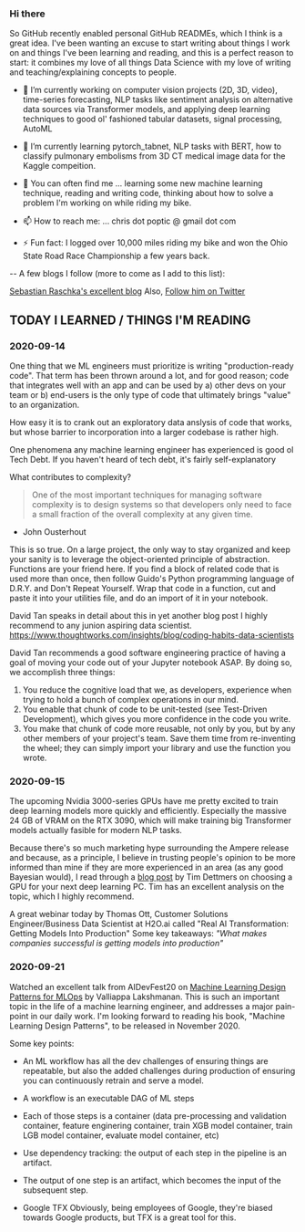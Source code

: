 <!--
**cpoptic/cpoptic** is a ✨ _special_ ✨ repository because its `README.md` (this file) appears on your GitHub profile.
-->

### Hi there

So GitHub recently enabled personal GitHub READMEs, which I think is a great idea.  I've been wanting an excuse to start writing about things I work on and things I've been learning and reading, and this is a perfect reason to start:  it combines my love of all things Data Science with my love of writing and teaching/explaining concepts to people.

- 🔭 I’m currently working on computer vision projects (2D, 3D, video), time-series forecasting, NLP tasks like sentiment analysis on alternative data sources via Transformer models, and applying deep learning techniques to good ol' fashioned tabular datasets, signal processing, AutoML
- 🌱 I’m currently learning pytorch_tabnet, NLP tasks with BERT, how to classify pulmonary embolisms from 3D CT medical image data for the Kaggle compeition.

- 💬 You can often find me ... learning some new machine learning technique, reading and writing code, thinking about how to solve a problem I'm working on while riding my bike.
- 📫 How to reach me: ... chris dot poptic @ gmail dot com
- ⚡ Fun fact: I logged over 10,000 miles riding my bike and won the Ohio State Road Race Championship a few years back.

-- A few blogs I follow (more to come as I add to this list):

[Sebastian Raschka's excellent blog](https://sebastianraschka.com/) 
Also, [Follow him on Twitter](https://twitter.com/rasbt)




## TODAY I LEARNED / THINGS I'M READING

### 2020-09-14

One thing that we ML engineers must prioritize is writing "production-ready code".  That term has been thrown around a lot, and for good reason; code that integrates well with an app and can be used by a) other devs on your team or b) end-users  is the only type of code that ultimately brings "value" to an organization.

How easy it is to crank out an exploratory data anslysis of code that works, but whose barrier to incorporation into a larger codebase is rather high.

One phenomena any machine learning engineer has experienced is good ol Tech Debt.  If you haven't heard of tech debt, it's fairly self-explanatory


What contributes to complexity?
> One of the most important techniques for managing software complexity is to design systems so that developers only need to face a small fraction of the overall complexity at any given time. 
- John Ousterhout

This is so true.  On a large project, the only way to stay organized and keep your sanity is to leverage the object-oriented principle of abstraction.
Functions are your friend here.  If you find a block of related code that is used more than once, then follow Guido's Python programming language of D.R.Y. and Don't Repeat Yourself.  Wrap that code in a function, cut and paste it into your utilities file, and do an import of it in your notebook.

David Tan speaks in detail about this in yet another blog post I highly recommend to any junion aspiring data scientist.
https://www.thoughtworks.com/insights/blog/coding-habits-data-scientists

David Tan recommends a good software engineering practice of having a goal of moving your code out of your Jupyter notebook ASAP.
By doing so, we accomplish three things:

1)  You reduce the cognitive load that we, as developers, experience when trying to hold a bunch of complex operations in our mind.
2)  You enable that chunk of code to be unit-tested (see Test-Driven Development), which gives you more confidence in the code you write.
3)  You make that chunk of code more reusable, not only by you, but by any other members of your project's team.  Save them time from re-inventing the wheel; they can simply import your library and use the function you wrote.



### 2020-09-15

The upcoming Nvidia 3000-series GPUs have me pretty excited to train deep learning models more quickly and efficiently.  Especially the massive 24 GB of VRAM on the RTX 3090, which will make training big Transformer models actually fasible for modern NLP tasks.

Because there's so much marketing hype surrounding the Ampere release and because, as a principle, I believe in trusting people's opinion to be more informed than mine if they are more experienced in an area (as any good Bayesian would), I read through a [blog post](https://timdettmers.com/2020/09/07/which-gpu-for-deep-learning/) by Tim Dettmers on choosing a GPU for your next deep learning PC.  Tim has an excellent analysis on the topic, which I highly recommend.

A great webinar today by Thomas Ott, Customer Solutions Engineer/Business Data Scientist at H2O.ai called "Real AI Transformation: Getting Models Into Production"
Some key takeaways:
*"What makes companies successful is getting models into production"*

### 2020-09-21

Watched an excellent talk from AIDevFest20 on [Machine Learning Design Patterns for MLOps](https://www.youtube.com/watch?v=_Ni6JWdeCew&ab_channel=AICamp) by Valliappa Lakshmanan.  This is such an important topic in the life of a machine learning engineer, and addresses a major pain-point in our daily work.
I'm looking forward to reading his book, "Machine Learning Design Patterns", to be released in November 2020.

Some key points:
- An ML workflow has all the dev challenges of ensuring things are repeatable, but also the added challenges during production of ensuring you can continuously retrain and serve a model.
- A workflow is an executable DAG of ML steps
- Each of those steps is a container (data pre-processing and validation container, feature enginering container, train XGB model container, train LGB model container, evaluate model container, etc)
- Use dependency tracking:  the output of each step in the pipeline is an artifact.
- The output of one step is an artifact, which becomes the input of the subsequent step.

- Google TFX
Obviously, being employees of Google, they're biased towards Google products, but TFX is a great tool for this.
